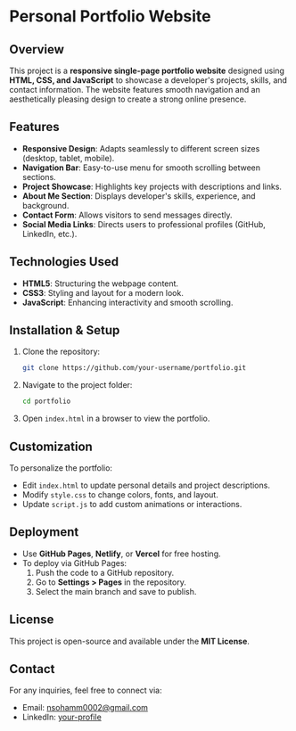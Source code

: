 
# Personal Portfolio Website

## Overview
This project is a **responsive single-page portfolio website** designed using **HTML, CSS, and JavaScript** to showcase a developer's projects, skills, and contact information. The website features smooth navigation and an aesthetically pleasing design to create a strong online presence.

## Features
- **Responsive Design**: Adapts seamlessly to different screen sizes (desktop, tablet, mobile).
- **Navigation Bar**: Easy-to-use menu for smooth scrolling between sections.
- **Project Showcase**: Highlights key projects with descriptions and links.
- **About Me Section**: Displays developer's skills, experience, and background.
- **Contact Form**: Allows visitors to send messages directly.
- **Social Media Links**: Directs users to professional profiles (GitHub, LinkedIn, etc.).

## Technologies Used
- **HTML5**: Structuring the webpage content.
- **CSS3**: Styling and layout for a modern look.
- **JavaScript**: Enhancing interactivity and smooth scrolling.

## Installation & Setup
1. Clone the repository:
   ```sh
   git clone https://github.com/your-username/portfolio.git
   ```
2. Navigate to the project folder:
   ```sh
   cd portfolio
   ```
3. Open `index.html` in a browser to view the portfolio.

## Customization
To personalize the portfolio:
- Edit `index.html` to update personal details and project descriptions.
- Modify `style.css` to change colors, fonts, and layout.
- Update `script.js` to add custom animations or interactions.

## Deployment
- Use **GitHub Pages**, **Netlify**, or **Vercel** for free hosting.
- To deploy via GitHub Pages:
  1. Push the code to a GitHub repository.
  2. Go to **Settings > Pages** in the repository.
  3. Select the main branch and save to publish.

## License
This project is open-source and available under the **MIT License**.

## Contact
For any inquiries, feel free to connect via:
- Email: nsohamm0002@gmail.com
- LinkedIn: [your-profile](https://www.linkedin.com/in/soham-naik-a8bb1a295/)
```

